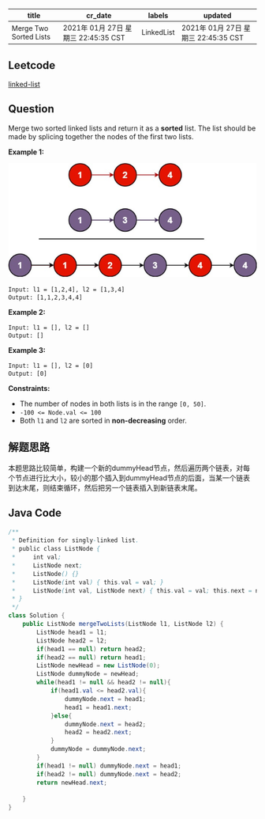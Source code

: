 

| title                  | cr_date                              | labels     | updated                              |
| ---------------------- | ------------------------------------ | ---------- | ------------------------------------ |
| Merge Two Sorted Lists | 2021年 01月 27日 星期三 22:45:35 CST | LinkedList | 2021年 01月 27日 星期三 22:45:35 CST |

## Leetcode

[linked-list](https://leetcode.com/explore/learn/card/linked-list/213/conclusion/1227/)  

## Question

Merge two sorted linked lists and return it as a **sorted** list. The list should be made by splicing together the nodes of the first two lists.

 

**Example 1:**

![](../../images/merge_ex1.jpg)

```
Input: l1 = [1,2,4], l2 = [1,3,4]
Output: [1,1,2,3,4,4]
```

**Example 2:**

```
Input: l1 = [], l2 = []
Output: []
```

**Example 3:**

```
Input: l1 = [], l2 = [0]
Output: [0]
```

 

**Constraints:**

- The number of nodes in both lists is in the range `[0, 50]`.
- `-100 <= Node.val <= 100`
- Both `l1` and `l2` are sorted in **non-decreasing** order.



## 解题思路

本题思路比较简单，构建一个新的dummyHead节点，然后遍历两个链表，对每个节点进行比大小，较小的那个插入到dummyHead节点的后面，当某一个链表到达末尾，则结束循环，然后把另一个链表插入到新链表末尾。


## Java Code

```java
/**
 * Definition for singly-linked list.
 * public class ListNode {
 *     int val;
 *     ListNode next;
 *     ListNode() {}
 *     ListNode(int val) { this.val = val; }
 *     ListNode(int val, ListNode next) { this.val = val; this.next = next; }
 * }
 */
class Solution {
    public ListNode mergeTwoLists(ListNode l1, ListNode l2) {
        ListNode head1 = l1;
        ListNode head2 = l2;
        if(head1 == null) return head2;
        if(head2 == null) return head1;
        ListNode newHead = new ListNode(0);
        ListNode dummyNode = newHead;
        while(head1 != null && head2 != null){
            if(head1.val <= head2.val){
                dummyNode.next = head1;
                head1 = head1.next;
            }else{
                dummyNode.next = head2;
                head2 = head2.next;
            }
            dummyNode = dummyNode.next;
        }
        if(head1 != null) dummyNode.next = head1;
        if(head2 != null) dummyNode.next = head2;
        return newHead.next;
        
    }
}
```



